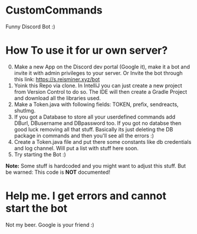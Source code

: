 # CustomCommands
Funny Discord Bot :)

# How To use it for ur own server?
0. Make a new App on the Discord dev portal (Google it), make it a bot and invite it with admin privileges to your server.
   Or Invite the bot through this link: https://s.reisminer.xyz/bot
1. Yoink this Repo via clone. In IntelliJ you can just create a new project from Version Control to do so. The IDE will then create a Gradle Project and download all the libraries used.
2. Make a Token.java with following fields: TOKEN, prefix, sendreacts, shutImg.
3. If you got a Database to store all your userdefined commands add DBurl, DBusername and DBpassword too. If you got no databse then good luck removing all that stuff. Basically its just deleting the DB package in commands and then you'll see all the errors :)
4. Create a Token.java file and put there some constants like db credentials and log channel. Will put a list with stuff here soon.
5. Try starting the Bot :)

**Note:** Some stuff is hardcoded and you might want to adjust this stuff. But be warned: This code is **NOT** documented!

# Help me. I get errors and cannot start the bot
Not my beer. Google is your friend :)
    
